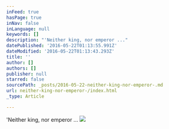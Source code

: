 ```yaml
---
inFeed: true
hasPage: true
inNav: false
inLanguage: null
keywords: []
description: "'Neither king, nor emperor ..."
datePublished: '2016-05-22T01:13:55.991Z'
dateModified: '2016-05-22T01:13:43.293Z'
title: ''
author: []
authors: []
publisher: null
starred: false
sourcePath: _posts/2016-05-22-neither-king-nor-emperor-.md
url: neither-king-nor-emperor-/index.html
_type: Article

---
```

'Neither king, nor emperor ...
![](https://the-grid-user-content.s3-us-west-2.amazonaws.com/70636574-3606-41d7-adbc-a28ac0d4b608.jpg)